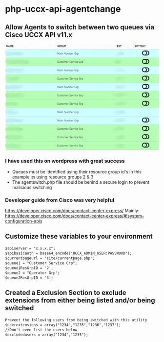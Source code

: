 # php-uccx-api-agentchange
## Allow Agents to switch between two queues via Cisco UCCX API v11.x
![Screenshot](screenshot.png)

### I have used this on wordpress with great success
- Queues must be identified using their resource group id's in this example its using resource groups 2 & 3
- The agentswitch.php file should be behind a secure login to prevent malicious switching

### Developer guide from Cisco was very helpful
https://developer.cisco.com/docs/contact-center-express/
Mainly: https://developer.cisco.com/docs/contact-center-express/#!system-configuration-apis

## Customize these variables to your environment
```
$apiserver = "x.x.x.x";
$apibasicauth = base64_encode("UCCX_ADMIN_USER:PASSWORD");
$currentpageurl = "site/currentpage.php";
$queue1 = "Customer Service Grp";
$queue1ResGrpID = '2';
$queue2 = "Operator Grp";
$queue2ResGrpID = '3';
```
## Created a Exclusion Section to exclude extensions from either being listed and/or being switched
```
Prevent the following users from being switched with this utility
$userextensions = array("1234","1235","1236","1237");
//Don't even list the users below
$excludedusers = array("1234","1235");
```
